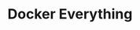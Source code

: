 ---
layout: post 
style: fill
title: Docker Everything
image: /images/docker-everything.webp
tags: [sicurezza, docker, hosting]
description: <img src="/images/docker-everything.webp"> This article is written to briefly explain what Docker is, then to explain my (ridiculously basic) setup for whoever wants to emulate it. Enjoy!
color: dark
external_url: https://medium.com/@casalinovalerio.cv/docker-everything-9a1d3a75dceb
---
